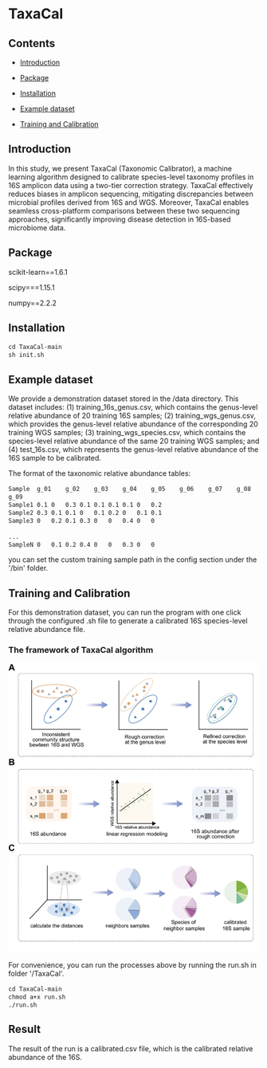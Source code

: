 # TaxaCal

## Contents

- [Introduction](#Introduction)

- [Package](#Package)

- [Installation](#Installation)

- [Example dataset](#Example-dataset)

- [Training and Calibration](#Training-and-Calibration)

## Introduction

In this study, we present TaxaCal (Taxonomic Calibrator), a machine learning algorithm designed to calibrate species-level taxonomy profiles in 16S amplicon data using a two-tier correction strategy. TaxaCal effectively reduces biases in amplicon sequencing, mitigating discrepancies between microbial profiles derived from 16S and WGS. Moreover, TaxaCal enables seamless cross-platform comparisons between these two sequencing approaches, significantly improving disease detection in 16S-based microbiome data.

## Package

scikit-learn==1.6.1

scipy===1.15.1

numpy==2.2.2

## Installation

```
cd TaxaCal-main
sh init.sh
```

## Example dataset

We provide a demonstration dataset stored in the /data directory. This dataset includes: (1) training_16s_genus.csv, which contains the genus-level relative abundance of 20 training 16S samples; (2) training_wgs_genus.csv, which provides the genus-level relative abundance of the corresponding 20 training WGS samples; (3) training_wgs_species.csv, which contains the species-level relative abundance of the same 20 training WGS samples; and (4) test_16s.csv, which represents the genus-level relative abundance of the 16S sample to be calibrated.

The format of the taxonomic relative abundance tables: 
```
Sample	g_01	g_02	g_03	g_04	g_05	g_06	g_07	g_08	g_09
Sample1	0.1	0	0.3	0.1	0.1	0.1	0.1	0	0.2
Sample2	0.3	0.1	0.1	0	0.1	0.2	0	0.1	0.1
Sample3	0	0.2	0.1	0.3	0	0	0.4	0	0

...
SampleN	0	0.1	0.2	0.4	0	0	0.3	0	0
```
you can set the custom training sample path in the config section under the '/bin' folder.

## Training and Calibration

For this demonstration dataset, you can run the program with one click through the configured .sh file to generate a calibrated 16S species-level relative abundance file.

### The framework of TaxaCal algorithm

![image](https://github.com/qdu-bioinfo/TaxaCal/blob/main/img.png)

For convenience, you can run the processes above by running the run.sh in folder '/TaxaCal'.

```
cd TaxaCal-main
chmod a+x run.sh
./run.sh
```

## Result

The result of the run is a calibrated.csv file, which is the calibrated relative abundance of the 16S. 
